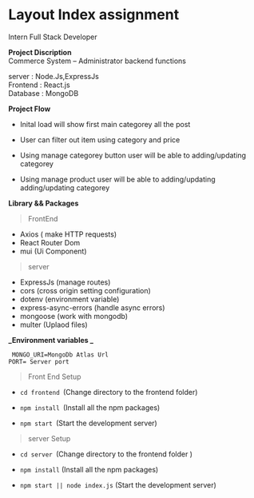 # Layout Index assignment

Intern Full Stack Developer

**Project Discription**<br/>
Commerce System – Administrator backend functions

server : Node.Js,ExpressJs<br/>
Frontend : React.js<br/>
Database : MongoDB<br/>

**Project Flow**<br/>

- Inital load will show first main categorey all the post

- User can filter out item using category and price

- Using manage categorey button user will be able to adding/updating categorey

- Using manage product user will be able to adding/updating adding/updating categorey

**Library && Packages**

> FrontEnd

- Axios ( make HTTP requests)
- React Router Dom
- mui (Ui Component)

> server

- ExpressJs (manage routes)
- cors (cross origin setting configuration)
- dotenv (environment variable)
- express-async-errors (handle async errors)
- mongoose (work with mongodb)
- multer (Uplaod files)

**_Environment variables _**</br>

` MONGO_URI=MongoDb Atlas Url`</br>
`PORT= Server port ` </br>

> Front End Setup

- `cd frontend `(Change directory to the frontend folder)

- `npm install `(Install all the npm packages)

- `npm start `(Start the development server)

> server Setup

- `cd server `(Change directory to the frontend folder )

- `npm install` (Install all the npm packages)

- `npm start || node index.js` (Start the development server)
